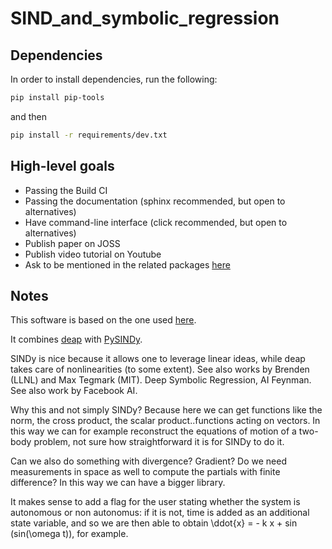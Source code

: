 # SIND_and_symbolic_regression

## Dependencies

In order to install dependencies, run the following:

```bash
pip install pip-tools
```

and then 

```bash
pip install -r requirements/dev.txt
```

## High-level goals
- Passing the Build CI
- Passing the documentation (sphinx recommended, but open to alternatives)
- Have command-line interface (click recommended, but open to alternatives)
- Publish paper on JOSS
- Publish video tutorial on Youtube
- Ask to be mentioned in the related packages [here](https://github.com/dynamicslab/pysindy)

## Notes

This software is based on the one used [here](https://www.researchgate.net/publication/344475621_Orbital_Anomaly_Reconstruction_Using_Deep_Symbolic_Regression?_sg%5B0%5D=0wBU1i2FuNFv7GrI5tBwlNlsXa1lTJSK3rr_wah32-TZA0DthKdFWvdgDnhpa4j9zw4oxvvYCXRlm-dut4Ex33DScJfQ7oLG-5lmh-vk.qBVh3aGjqIRH7w-Nv8p7oDqT05hMsVnx7MgIomyCJsV_xdfT0YrIb-Tjm2I3-AnyS49FuI-t7qR0m5asIPW71g).

It combines [deap](https://deap.readthedocs.io/en/master/) with [PySINDy](https://pysindy.readthedocs.io/en/latest/).

SINDy is nice because it allows one to leverage linear ideas, while deap takes care of nonlinearities (to some extent).
See also works by Brenden (LLNL) and Max Tegmark (MIT). Deep Symbolic Regression, AI Feynman.
See also work by Facebook AI.

Why this and not simply SINDy? Because here we can get functions like the norm, the cross product, the scalar product..functions acting on vectors. In this way we can for example reconstruct the equations of motion of a two-body problem, not sure how straightforward it is for SINDy to do it.

Can we also do something with divergence? Gradient? Do we need measurements in space as well to compute the partials with finite difference? In this way we can have a bigger library.

It makes sense to add a flag for the user stating whether the system is autonomous or non autonomus: if it is not,
time is added as an additional state variable, and so we are then able to obtain \ddot{x} = - k x + sin (sin(\omega t)), for example.